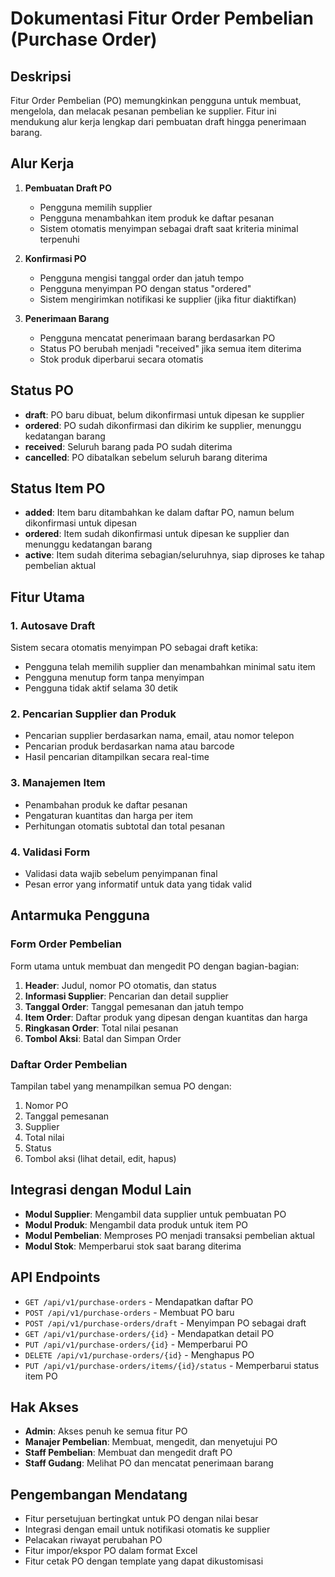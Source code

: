 # Dokumentasi Fitur Order Pembelian (Purchase Order)

## Deskripsi
Fitur Order Pembelian (PO) memungkinkan pengguna untuk membuat, mengelola, dan melacak pesanan pembelian ke supplier. Fitur ini mendukung alur kerja lengkap dari pembuatan draft hingga penerimaan barang.

## Alur Kerja
1. **Pembuatan Draft PO**
   - Pengguna memilih supplier
   - Pengguna menambahkan item produk ke daftar pesanan
   - Sistem otomatis menyimpan sebagai draft saat kriteria minimal terpenuhi

2. **Konfirmasi PO**
   - Pengguna mengisi tanggal order dan jatuh tempo
   - Pengguna menyimpan PO dengan status "ordered"
   - Sistem mengirimkan notifikasi ke supplier (jika fitur diaktifkan)

3. **Penerimaan Barang**
   - Pengguna mencatat penerimaan barang berdasarkan PO
   - Status PO berubah menjadi "received" jika semua item diterima
   - Stok produk diperbarui secara otomatis

## Status PO
- **draft**: PO baru dibuat, belum dikonfirmasi untuk dipesan ke supplier
- **ordered**: PO sudah dikonfirmasi dan dikirim ke supplier, menunggu kedatangan barang
- **received**: Seluruh barang pada PO sudah diterima
- **cancelled**: PO dibatalkan sebelum seluruh barang diterima

## Status Item PO
- **added**: Item baru ditambahkan ke dalam daftar PO, namun belum dikonfirmasi untuk dipesan
- **ordered**: Item sudah dikonfirmasi untuk dipesan ke supplier dan menunggu kedatangan barang
- **active**: Item sudah diterima sebagian/seluruhnya, siap diproses ke tahap pembelian aktual

## Fitur Utama

### 1. Autosave Draft
Sistem secara otomatis menyimpan PO sebagai draft ketika:
- Pengguna telah memilih supplier dan menambahkan minimal satu item
- Pengguna menutup form tanpa menyimpan
- Pengguna tidak aktif selama 30 detik

### 2. Pencarian Supplier dan Produk
- Pencarian supplier berdasarkan nama, email, atau nomor telepon
- Pencarian produk berdasarkan nama atau barcode
- Hasil pencarian ditampilkan secara real-time

### 3. Manajemen Item
- Penambahan produk ke daftar pesanan
- Pengaturan kuantitas dan harga per item
- Perhitungan otomatis subtotal dan total pesanan

### 4. Validasi Form
- Validasi data wajib sebelum penyimpanan final
- Pesan error yang informatif untuk data yang tidak valid

## Antarmuka Pengguna

### Form Order Pembelian
Form utama untuk membuat dan mengedit PO dengan bagian-bagian:
1. **Header**: Judul, nomor PO otomatis, dan status
2. **Informasi Supplier**: Pencarian dan detail supplier
3. **Tanggal Order**: Tanggal pemesanan dan jatuh tempo
4. **Item Order**: Daftar produk yang dipesan dengan kuantitas dan harga
5. **Ringkasan Order**: Total nilai pesanan
6. **Tombol Aksi**: Batal dan Simpan Order

### Daftar Order Pembelian
Tampilan tabel yang menampilkan semua PO dengan:
1. Nomor PO
2. Tanggal pemesanan
3. Supplier
4. Total nilai
5. Status
6. Tombol aksi (lihat detail, edit, hapus)

## Integrasi dengan Modul Lain
- **Modul Supplier**: Mengambil data supplier untuk pembuatan PO
- **Modul Produk**: Mengambil data produk untuk item PO
- **Modul Pembelian**: Memproses PO menjadi transaksi pembelian aktual
- **Modul Stok**: Memperbarui stok saat barang diterima

## API Endpoints
- `GET /api/v1/purchase-orders` - Mendapatkan daftar PO
- `POST /api/v1/purchase-orders` - Membuat PO baru
- `POST /api/v1/purchase-orders/draft` - Menyimpan PO sebagai draft
- `GET /api/v1/purchase-orders/{id}` - Mendapatkan detail PO
- `PUT /api/v1/purchase-orders/{id}` - Memperbarui PO
- `DELETE /api/v1/purchase-orders/{id}` - Menghapus PO
- `PUT /api/v1/purchase-orders/items/{id}/status` - Memperbarui status item PO

## Hak Akses
- **Admin**: Akses penuh ke semua fitur PO
- **Manajer Pembelian**: Membuat, mengedit, dan menyetujui PO
- **Staff Pembelian**: Membuat dan mengedit draft PO
- **Staff Gudang**: Melihat PO dan mencatat penerimaan barang

## Pengembangan Mendatang
- Fitur persetujuan bertingkat untuk PO dengan nilai besar
- Integrasi dengan email untuk notifikasi otomatis ke supplier
- Pelacakan riwayat perubahan PO
- Fitur impor/ekspor PO dalam format Excel
- Fitur cetak PO dengan template yang dapat dikustomisasi
